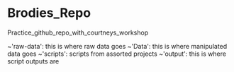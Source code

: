 # Brodies_Repo
Practice_github_repo_with_courtneys_workshop

~'raw-data': this is where raw data goes
~'Data': this is where manipulated data goes
~'scripts': scripts from assorted projects
~'output': this is where script outputs are
